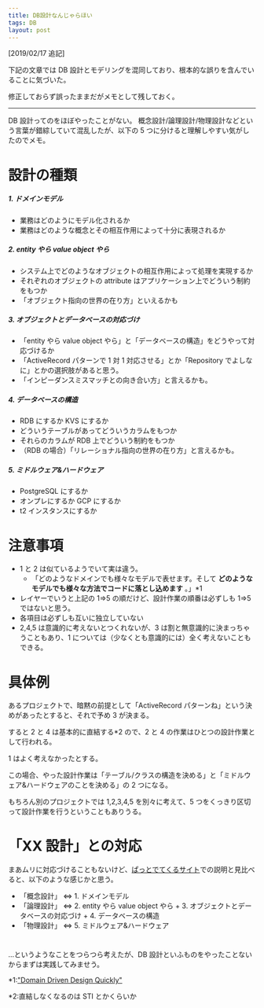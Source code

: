 ```yaml
---
title: DB設計なんじゃらほい
tags: DB
layout: post
---
```


[2019/02/17 追記]

下記の文章では DB 設計とモデリングを混同しており、根本的な誤りを含んでいることに気づいた。

修正しておらず誤ったままだがメモとして残しておく。

---

DB 設計ってのをほぼやったことがない。
概念設計/論理設計/物理設計などという言葉が錯綜していて混乱したが、以下の 5 つに分けると理解しやすい気がしたのでメモ。

# 設計の種類

##### 1\. ドメインモデル

- 業務はどのようにモデル化されるか
- 業務はどのような概念とその相互作用によって十分に表現されるか

##### 2\. entity やら value object やら

- システム上でどのようなオブジェクトの相互作用によって処理を実現するか
- それぞれのオブジェクトの attribute はアプリケーション上でどういう制約をもつか
- 「オブジェクト指向の世界の在り方」といえるかも

##### 3\. オブジェクトとデータベースの対応づけ

- 「entity やら value object やら」と「データベースの構造」をどうやって対応づけるか
- 「ActiveRecord パターンで 1 対 1 対応させる」とか「Repository でよしなに」とかの選択肢があると思う。
- 「インピーダンスミスマッチとの向き合い方」と言えるかも。

##### 4\. データベースの構造

- RDB にするか KVS にするか
- どういうテーブルがあってどういうカラムをもつか
- それらのカラムが RDB 上でどういう制約をもつか
- （RDB の場合）「リレーショナル指向の世界の在り方」と言えるかも。

##### 5\. ミドルウェア&ハードウェア

- PostgreSQL にするか
- オンプレにするか GCP にするか
- t2 インスタンスにするか

# 注意事項

- 1 と 2 は似ているようでいて実は違う。
  - 「どのようなドメインでも様々なモデルで表せます。そして **どのようなモデルでも様々な方法でコードに落とし込めます** 。」\*1
- レイヤーでいうと上記の 1=>5 の順だけど、設計作業の順番は必ずしも 1=>5 ではないと思う。
- 各項目は必ずしも互いに独立していない
- 2,4,5 は意識的に考えないとつくれないが、3 は割と無意識的に決まっちゃうこともあり、1 については（少なくとも意識的には）全く考えないこともできる。

# 具体例

あるプロジェクトで、暗黙の前提として「ActiveRecord パターンね」という決めがあったとすると、それで予め 3 が決まる。

すると 2 と 4 は基本的に直結する\*2 ので、2 と 4 の作業はひとつの設計作業として行われる。

1 はよく考えなかったとする。

この場合、やった設計作業は「テーブル/クラスの構造を決める」と「ミドルウェア&ハードウェアのことを決める」の 2 つになる。

もちろん別のプロジェクトでは 1,2,3,4,5 を別々に考えて、5 つをくっきり区切って設計作業を行うということもありうる。

# 「XX 設計」との対応

まあムリに対応づけることもないけど、[ぱっとでてくるサイト](https://www.atmarkit.co.jp/ait/articles/1108/12/news095.html)での説明と見比べると、以下のような感じかと思う。

- 「概念設計」 ⇔ 1. ドメインモデル
- 「論理設計」 ⇔ 2. entity やら value object やら + 3. オブジェクトとデータベースの対応づけ + 4. データベースの構造
- 「物理設計」 ⇔ 5. ミドルウェア&ハードウェア

#

...というようなことをつらつら考えたが、DB 設計といふものをやったことないからまずは実践してみませう。

\*1:["Domain Driven Design Quickly"](https://www.infoq.com/jp/minibooks/domain-driven-design-quickly/)

\*2:直結しなくなるのは STI とかくらいか
